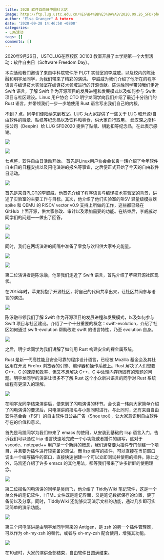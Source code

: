 ```yaml
---
title: 2020 软件自由日中国科大站
image: http://ftp.lug.ustc.edu.cn/%E6%B4%BB%E5%8A%A8/2020.09.26_SFD/photos/DSC00538.JPG
author: "Elsa Granger" & totoro
date: '2020-09-28 14:46:58 +0800'
categories:
- LUG活动
tags: []
comments: []
---
```


2020年9月26日，USTCLUG在西校区 3C103 教室开展了本学期第一个大型活动：软件自由日（Software Freedom Day）。

本次活动我们邀请了来自中科院软件所 PLCT 实验室的李威威，以及校内的陈泳融和明宇龙同学，为我们带来了精彩的演讲。
李威威为我们介绍了他所在的程序语言与编译技术实验室在编译技术领域进行的开源贡献。陈泳融同学带领我们走近 Swift 语言，了解 Swift 作为开源项目的发展进程和发展模式以及如何参与 Swift 项目与社区建设。Linux 用户协会 CTO 明宇龙同学向我们介绍了最近十分热门的 Rust 语言，并带领我们一步一步地使用 Rust 语言写出我们自己的内核。

不到 7 点，同学们便陆续来到教室。LUG 为大家提供了一些关于 LUG 和开源/自由软件的徽章、贴纸等纪念品以及饮料和零食，供大家自行取用。
武汉深之度科技公司（Deepin）给 LUG SFD2020 提供了贴纸、钥匙扣等纪念品，在此表示感谢。

![](http://ftp.lug.ustc.edu.cn/%E6%B4%BB%E5%8A%A8/2020.09.26_SFD/photos/DSC00544.JPG)

![](http://ftp.lug.ustc.edu.cn/%E6%B4%BB%E5%8A%A8/2020.09.26_SFD/photos/DSC00582.JPG)

七点整，软件自由日活动开始。
首先是Linux用户协会会长袁一玮介绍了今年软件自由日的日程安排以及闪电演讲的报名等事宜，之后便正式开始了今天的自由软件日活动。

![](http://ftp.lug.ustc.edu.cn/%E6%B4%BB%E5%8A%A8/2020.09.26_SFD/photos/DSC00496.JPG)

首先是来自PLCT的李威威，他首先介绍了程序语言与编译技术实验室的背景，讲述了实验室的主要工作与目标。其次，他介绍了他们实验室的RISV 轻量级模拟器 spike 和 QEMU 的 RISCV vector v0.9 支持上所做的工作，这些都已经在 GitHub 上面开源，供大家修改、审计以及添加需要的功能。在结束后，李威威对同学们的问题一一做出了回答。

![](http://ftp.lug.ustc.edu.cn/%E6%B4%BB%E5%8A%A8/2020.09.26_SFD/photos/DSC00510.JPG)

![](http://ftp.lug.ustc.edu.cn/%E6%B4%BB%E5%8A%A8/2020.09.26_SFD/photos/DSC00512.JPG)

同时，我们在两场演讲的间隔中准备了零食与饮料供大家补充能量。

![](http://ftp.lug.ustc.edu.cn/%E6%B4%BB%E5%8A%A8/2020.09.26_SFD/photos/DSC00516.JPG)

![](http://ftp.lug.ustc.edu.cn/%E6%B4%BB%E5%8A%A8/2020.09.26_SFD/photos/DSC00517.JPG)

第二位演讲者是陈泳融，他带我们走近了 Swift 语言，首先介绍了苹果开源社区现状。

在2015年时，苹果拥抱了开源社区，将自己的代码共享出来，让社区共同参与语言的演进。

![](http://ftp.lug.ustc.edu.cn/%E6%B4%BB%E5%8A%A8/2020.09.26_SFD/photos/DSC00524.JPG)

陈泳融带领我们了解 Swift 作为开源项目的发展进程和发展模式，以及如何参与 Swift 项目与社区建设。介绍了一个十分重要的概念：swift-evolution，介绍了社区如何通过 swift-evolution 帮助改进 swift 的语言特性，乃至 evolution 自身。

![](http://ftp.lug.ustc.edu.cn/%E6%B4%BB%E5%8A%A8/2020.09.26_SFD/photos/DSC00525.JPG)

之后，明宇龙同学为我们讲解了如何用 Rust 构建安全的裸金属系统。

Rust 是新一代高性能且安全可靠的程序设计语言，已经被 Mozilla 基金会及其社区用在开发 Firefox 浏览器的引擎、编译器和操作系统上。Rust 解决了人们想要 C++、C 的速度和效率、但又不想解决 C++、C 中处理内存所固有的难题的问题。明宇龙同学的演讲让很多不了解 Rust 这个小众新兴语言的同学对 Rust 系统编程有更深入的理解。

![](http://ftp.lug.ustc.edu.cn/%E6%B4%BB%E5%8A%A8/2020.09.26_SFD/photos/DSC00555.JPG)

在明宇龙同学结束演讲后，便来到了闪电演讲的环节。会长袁一玮向大家简单介绍了闪电演讲的要求后，闪电演讲的报名与小憩同时进行。与此同时，还有来自自由软件基金会（FSF）的自由软件日公益广告（Shoe tool），让大家意识到自由软件存在的价值和意义。

首先是马凯同学为我们带来了 emacs 的使用，从安装到基础的 lisp 语言入门，告诉我们可以通过 lisp 语言快速地完成一个小功能或者插件的编写，这对于 vscode、notepad++ 用户是一个新鲜的概念，我们通常要为插件专门创建一个项目，并且要为插件进行较完备的测试。而 lisp 编写的插件，可以直接在当前窗口调出一个编写插件的窗口，直接快速创建一个可以立即测试并使用的插件。除此之外，马凯还介绍了许多 emacs 的其他用法，都等我们带来了许多新鲜的使用理念。

![](http://ftp.lug.ustc.edu.cn/%E6%B4%BB%E5%8A%A8/2020.09.26_SFD/photos/DSC00561.JPG)

第二位报名闪电演讲的同学是吴雨飞，他介绍了 TiddlyWiki 笔记软件，这是一个单文件的笔记软件，HTML 文件既是笔记界面，又是笔记数据保存的位置，便于备份以及分享。同时，TiddlyWiki 还能够实现演示文档的功能，通过几步即可实现简单的演示功能。

![](http://ftp.lug.ustc.edu.cn/%E6%B4%BB%E5%8A%A8/2020.09.26_SFD/photos/DSC00574.JPG)

第三个闪电演讲是由明宇龙同学带来的 Antigen，是 zsh 的另一个插件管理器，可以作为 oh-my-zsh 的替代，或者与 oh-my-zsh 配合使用，增强其功能。

![](http://ftp.lug.ustc.edu.cn/%E6%B4%BB%E5%8A%A8/2020.09.26_SFD/photos/DSC00589.JPG)

在10点时，大家的演讲全部结束，自由软件日圆满结束。
